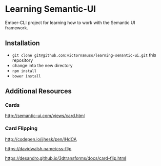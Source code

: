 # Learning Semantic-UI

Ember-CLI project for learning how to work with the Semantic UI framework. 


## Installation

* `git clone git@github.com:victornamuso/learning-semantic-ui.git` this repository
* change into the new directory
* `npm install`
* `bower install`


## Additional Resources

### Cards
http://semantic-ui.com/views/card.html

### Card Flipping
http://codepen.io/jjhesk/pen/lHdCA

https://davidwalsh.name/css-flip

https://desandro.github.io/3dtransforms/docs/card-flip.html
